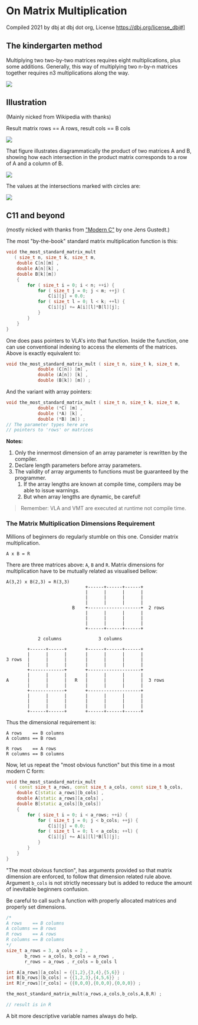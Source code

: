 
# On Matrix Multiplication

Compiled 2021 by dbj at dbj dot org, License https://dbj.org/license_dbj#]

## The kindergarten method 

Multiplying two two-by-two matrices requires eight multiplications, plus some additions. Generally, this way of multiplying two n-by-n matrices together requires n3 multiplications along the way.

![ ](media/matmul.png)

<!-- https://www.quantamagazine.org/mathematicians-inch-closer-to-matrix-multiplication-goal-20210323/ -->

## Illustration

(Mainly nicked from Wikipedia with thanks)

Result matrix rows == A rows, result cols == B cols

![ ](media/matmul_4.png)

That figure illustrates diagrammatically the product of two matrices A and B, showing how each intersection in the product matrix corresponds to a row of A and a column of B.

![ ](media/matmul_2.png)

The values at the intersections marked with circles are:

![ ](media/matmul_3.png)

## C11 and beyond 

(mostly nicked with thanks from ["Modern C"](https://modernc.gforge.inria.fr/) by one Jens Gustedt.)

The most "by-the-book" standard matrix multiplication function is this:

```cpp
void the_most_standard_matrix_mult 
   ( size_t n, size_t k, size_t m,
    double C[n][m] ,
    double A[n][k] ,
    double B[k][m]) 
    {
        for ( size_t i = 0; i < n; ++i) {
            for ( size_t j = 0; j < m; ++j) {
                C[i][j] = 0.0;
            for ( size_t l = 0; l < k; ++l) {
                C[i][j] += A[i][l]*B[l][j];
            }
        }
    }
}
```
One does pass pointers to VLA's into that function. Inside the function, one can use
conventional indexing to access the elements of the matrices. Above is exactly equivalent to:
```cpp
void the_most_standard_matrix_mult ( size_t n, size_t k, size_t m,
            double (C[n]) [m] ,
            double (A[n]) [k] ,
            double (B[k]) [m]) ;
```
And the variant with array pointers:
```cpp
void the_most_standard_matrix_mult ( size_t n, size_t k, size_t m,
            double (*C) [m] ,
            double (*A) [k] ,
            double (*B) [m]) ;
// The parameter types here are 
// pointers to 'rows' or matrices
```
**Notes:**

1. Only the innermost dimension of an array parameter is rewritten by the compiler.
2. Declare length parameters before array parameters.
3. The validity of array arguments to functions must be guaranteed by the programmer.
   1. If the array lengths are known at compile time, compilers may be able to issue warnings. 
   2. But when array lengths are dynamic, be careful!

> Remember: VLA and VMT are executed at runtime not compile time.

### The Matrix Multiplication Dimensions  Requirement

Millions of beginners do regularly stumble on this one. Consider matrix multiplication.
```
A x B = R
```
There are three matrices above: `A`, `B` and `R`. Matrix dimensions for multiplication have to be mutually related as visualised bellow:

```
A(3,2) x B(2,3) = R(3,3)
                              +------+------+------+
                              |      |      |      |
                              |      |      |      |
                              |      |      |      |
                         B    +--------------------+  2 rows
                              |      |      |      |
                              |      |      |      |
                              |      |      |      |
                              +------+------+------+

            2 columns              3 columns

        +------+------+       +------+------+------+
        |      |      |       |      |      |      |
3 rows  |      |      |       |      |      |      |  
        |      |      |       |      |      |      |
        +-------------+       +--------------------+
        |      |      |       |      |      |      |
A       |      |      |   R   |      |      |      |  3 rows
        |      |      |       |      |      |      |
        +-------------+       +--------------------+
        |      |      |       |      |      |      |
        |      |      |       |      |      |      |
        |      |      |       |      |      |      |
        +------+------+       +------+------+------+
```
Thus the dimensional requirement is:
```
A rows    == B columns
A columns == B rows

R rows    == A rows
R columns == B columns
```

Now, let us repeat the "most obvious function" but this time in a most modern C form:

```cpp
void the_most_standard_matrix_mult 
   ( const size_t a_rows, const size_t a_cols, const size_t b_cols,
    double C[static a_rows][b_cols] ,
    double A[static a_rows][a_cols] ,
    double B[static a_cols][b_cols]) 
    {
        for ( size_t i = 0; i < a_rows; ++i) {
            for ( size_t j = 0; j < b_cols; ++j) {
                C[i][j] = 0.0;
            for ( size_t l = 0; l < a_cols; ++l) {
                C[i][j] += A[i][l]*B[l][j];
            }
        }
    }
}
```
"The most obvious function", has arguments provided so that matrix dimension are enforced, to follow that dimension related rule above. Argument `b_cols` is not strictly necessary but is added to reduce the amount of inevitable beginners confusion.

Be careful to call such a function with properly allocated matrices and properly set dimensions.
```cpp
/*
A rows    == B columns
A columns == B rows
R rows    == A rows
R columns == B columns
*/
size_t a_rows = 3, a_cols = 2 ,
       b_rows = a_cols, b_cols = a_rows ,
       r_rows = a_rows , r_cols = b_cols l

int A[a_rows][a_cols] = {{1,2},{3,4},{5,6}} ;
int B[b_rows][b_cols] = {{1,2,3},{4,5,6}} ;
int R[r_rows][r_cols] = {{0,0,0},{0,0,0},{0,0,0}} ;

the_most_standard_matrix_mult(a_rows,a_cols,b_cols,A,B,R) ;

// result is in R

```
A bit more descriptive variable names always do help.

